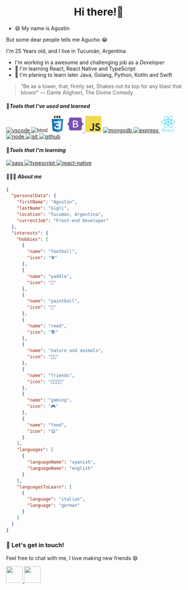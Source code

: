 <center> <h1>Hi there!👋</h1></center>

- 😄 My name is Agustín

But some dear people tells me Agucho 😂

I'm 25 Years old, and I live in Tucumán, Argentina

- I'm working in a awesome and challenging job as a _Developer_
- 🌱 I'm learning React, React Native and TypeScript
- 📖 I'm planing to learn later Java, Golang, Python, Kotlin and Swift

> “Be as a tower, that, firmly set,
> Shakes not its top for any blast that blows!”
> ― Dante Alighieri, The Divine Comedy

#### 🚀*Tools that I've used and learned*

<p align="left">
<a href="https://code.visualstudio.com/"> 
<img src="https://cdn.jsdelivr.net/gh/devicons/devicon/icons/vscode/vscode-original.svg" alt="vscode" width="45" height="45"/>
</a>
<img src="https://cdn.jsdelivr.net/gh/devicons/devicon/icons/html5/html5-original.svg" alt="html" width="45" height="45"/>
<img src="https://raw.githubusercontent.com/devicons/devicon/master/icons/css3/css3-original-wordmark.svg" alt="css3" width="45" height="45" />
<a href="https://getbootstrap.com/"> 
<img src="https://raw.githubusercontent.com/devicons/devicon/master/icons/bootstrap/bootstrap-plain.svg" alt="bootstrap" width="45" height="45" />
</a>
<img src="https://raw.githubusercontent.com/devicons/devicon/master/icons/javascript/javascript-original.svg" alt="javascript" width="45" height="45" />
<a href="https://www.mongodb.com/"> 
<img src="https://cdn.jsdelivr.net/gh/devicons/devicon/icons/mongodb/mongodb-original.svg" alt="mongodb" width="45" height="45" />
</a>
<a href="https://expressjs.com/">
<img src="https://cdn.jsdelivr.net/gh/devicons/devicon/icons/express/express-original.svg" alt="express" width="45" height="45" />
</a>
<a href="https://reactjs.org/">
<img src="https://raw.githubusercontent.com/devicons/devicon/master/icons/react/react-original-wordmark.svg" alt="react" width="45" height="45" />
</a>
<a href="https://nodejs.org/en/">
<img src="https://cdn.jsdelivr.net/gh/devicons/devicon/icons/nodejs/nodejs-original.svg" alt="node" width="45" height="45" />
</a>
<a href="https://github.com/">
<img src="https://cdn.jsdelivr.net/gh/devicons/devicon/icons/git/git-original.svg" alt="git" width="45" height="45" />
</a>
<a href="https://github.com/">
<img src="https://cdn.jsdelivr.net/gh/devicons/devicon/icons/github/github-original.svg" alt="github" width="45" height="45" />
</a>
</p>

#### 🌱*Tools that I'm learning*

<p align="left">
<a href="https://sass-lang.com/">
<img src="https://cdn.jsdelivr.net/gh/devicons/devicon/icons/sass/sass-original.svg" alt="sass" width="45" height="45" />
</a>
<a href="https://www.typescriptlang.org/">
<img src="https://cdn.jsdelivr.net/gh/devicons/devicon/icons/typescript/typescript-original.svg" alt="typescript" width="45" height="45" />
</a>
<a href="https://reactnative.dev/">
<img src="https://cdn.jsdelivr.net/gh/devicons/devicon/icons/react/react-original.svg" alt="react-native" width="45" height="45" />
</a>
</p>

#### 👨🏻‍💻 _About me_

```json
{
  "personalData": {
    "firstName": "Agustín",
    "lastName": "Gigli",
    "location": "Tucumán, Argentina",
    "currentJob": "Front-end Developer"
  },
  "interests": {
    "hobbies": [
      {
        "name": "football",
        "icon": "⚽"
      },
      {
        "name": "paddle",
        "icon": "🎾"
      },
      {
        "name": "paintball",
        "icon": "🔫"
      },
      {
        "name": "read",
        "icon": "📚"
      },
      {
        "name": "nature and animals",
        "icon": "🗻🐾"
      },
      {
        "name": "friends",
        "icon": "🤜🏻🤛🏻"
      },
      {
        "name": "gaming",
        "icon": "🎮"
      },
      {
        "name": "food",
        "icon": "😋"
      }
    ],
    "languages": [
      {
        "languageName": "spanish",
        "languageName": "english"
      }
    ],
    "languagesToLearn": [
      {
        "language": "italian",
        "language": "german"
      }
    ]
  }
}
```

### 📩 Let's get in touch!

Feel free to chat with me, I love making new friends 😄

<p>
<a href="https://www.linkedin.com/in/gigliagustin/">
<img height="45" width="45" src="https://cdn.simpleicons.org/linkedin/0A66C2" />
</a>
<a href="https://www.linkedin.com/in/gigliagustin/">
<img height="45" width="45" src="https://cdn.simpleicons.org/instagram/" />
</a>
</p>

<!---
gigliagustin/gigliagustin is a ✨ special ✨ repository because its `README.md` (this file) appears on your GitHub profile.
You can click the Preview link to take a look at your changes.
--->
